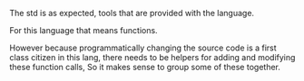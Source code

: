 The std is as expected, tools that are provided with the language.

For this language that means functions.

However because programmatically changing the source code is a first class citizen in this lang, there needs to be helpers for adding and modifying these function calls,
So it makes sense to group some of these together.
